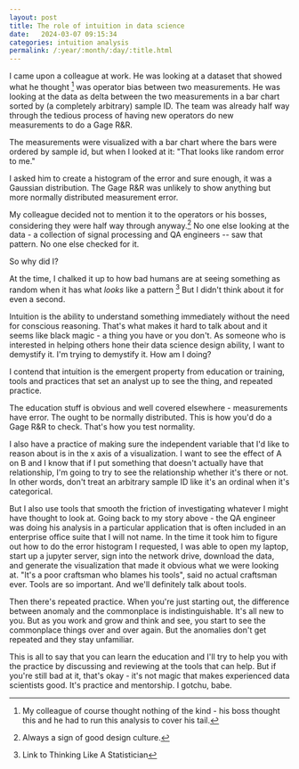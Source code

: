 ```yaml
---
layout: post
title: The role of intuition in data science
date:   2024-03-07 09:15:34
categories: intuition analysis
permalink: /:year/:month/:day/:title.html
---
```


I came upon a colleague at work.  He was looking at a dataset that showed what he thought [^1] was operator bias between two measurements.  He was looking at the data as delta between the two measurements in a bar chart sorted by (a completely arbitrary) sample ID.  The team was already half way through the tedious process of having new operators do new measurements to do a Gage R&R.

The measurements were visualized with a bar chart where the bars were ordered by sample id, but when I looked at it: "That looks like random error to me."

I asked him to create a histogram of the error and sure enough, it was a Gaussian distribution.  The Gage R&R was unlikely to show anything but more normally distributed measurement error.  

My colleague decided not to mention it to the operators or his bosses, considering they were half way through anyway.[^2]  No one else looking at the data - a collection of signal processing and QA engineers -- saw that pattern.  No one else checked for it.

So why did I?

At the time, I chalked it up to how bad humans are at seeing something as random when it has what _looks_ like a pattern [^3] But I didn't think about it for even a second. 

Intuition is the ability to understand something immediately without the need for conscious reasoning.  That's what makes it hard to talk about and it seems like black magic - a thing you have or you don't.  As someone who is interested in helping others hone their data science design ability, I want to demystify it.  I'm trying to demystify it.  How am I doing?

I contend that intuition is the emergent property from education or training, tools and practices that set an analyst up to see the thing, and repeated practice. 

The education stuff is obvious and well covered elsewhere - measurements have error.  The ought to be normally distributed. This is how you'd do a Gage R&R to check.  That's how you test normality. 

I also have a practice of making sure the independent variable that I'd like to reason about is in the x axis of a visualization.  I want to see the effect of A on B and I know that if I put something that doesn't actually have that relationship, I'm going to try to see the relationship whether it's there or not.  In other words, don't treat an arbitrary sample ID like it's an ordinal when it's categorical.

But I also use tools that smooth the friction of investigating whatever I might have thought to look at.  Going back to my story above - the QA engineer was doing his analysis in a particular application that is often included in an enterprise office suite that I will not name.  In the time it took him to figure out how to do the error histogram I requested, I was able to open my laptop, start up a jupyter server, sign into the network drive, download the data, and generate the visualization that made it obvious what we were looking at. "It's a poor craftsman who blames his tools", said no actual craftsman ever. Tools are so important.  And we'll definitely talk about tools.

Then there's repeated practice.  When you're just starting out, the difference between anomaly and the commonplace is indistinguishable. It's all new to you. But as you work and grow and think and see, you start to see the commonplace things over and over again.  But the anomalies don't get repeated and they stay unfamiliar.  

This is all to say that you can learn the education and I'll try to help you with the practice by discussing and reviewing at the tools that can help. But if you're still bad at it, that's okay - it's not magic that makes experienced data scientists good.  It's practice and mentorship.  I gotchu, babe.

[^1]: My colleague of course thought nothing of the kind - his boss thought this and he had to run this analysis to cover his tail.

[^2]: Always a sign of good design culture.

[^3]: Link to Thinking Like A Statistician
